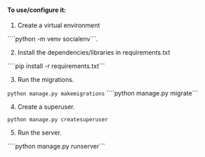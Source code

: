 #### To use/configure it:

1. Create a virtual environment 

````python -m venv socialenv```.


2. Install the dependencies/libraries in requirements.txt

````pip install -r requirements.txt```


3. Run the migrations.

````python manage.py makemigrations````
````python manage.py migrate```


4. Create a superuser.

````python manage.py createsuperuser````

5. Run the server.

````python manage.py runserver```